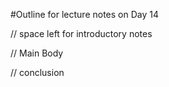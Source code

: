 #Outline for lecture notes on Day 14

// space left for introductory notes




// Main Body





// conclusion